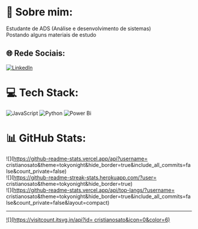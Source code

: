 # 💫 Sobre mim:
Estudante de ADS (Análise e desenvolvimento de sistemas)<br>
Postando alguns materiais de estudo<br>


## 🌐 Rede Sociais:
[![LinkedIn](https://img.shields.io/badge/LinkedIn-%230077B5.svg?logo=linkedin&logoColor=white)](https://www.linkedin.com/in/cristiano-sato-61957b149/) 

# 💻 Tech Stack:
![JavaScript](https://img.shields.io/badge/javascript-%23323330.svg?style=for-the-badge&logo=javascript&logoColor=%23F7DF1E) ![Python](https://img.shields.io/badge/python-3670A0?style=for-the-badge&logo=python&logoColor=ffdd54) ![Power Bi](https://img.shields.io/badge/power_bi-F2C811?style=for-the-badge&logo=powerbi&logoColor=black)
# 📊 GitHub Stats:
![](https://github-readme-stats.vercel.app/api?username= cristianosato&theme=tokyonight&hide_border=true&include_all_commits=false&count_private=false)<br/>
![](https://github-readme-streak-stats.herokuapp.com/?user= cristianosato&theme=tokyonight&hide_border=true)<br/>
![](https://github-readme-stats.vercel.app/api/top-langs/?username= cristianosato&theme=tokyonight&hide_border=true&include_all_commits=false&count_private=false&layout=compact)

---
[![](https://visitcount.itsvg.in/api?id= cristianosato&icon=0&color=6)](https://visitcount.itsvg.in)

<!-- Proudly created with GPRM ( https://gprm.itsvg.in ) -->
